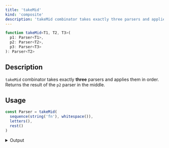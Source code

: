 ```yaml
---
title: 'takeMid'
kind: 'composite'
description: 'takeMid combinator takes exactly three parsers and applies them in order. Returns the result of the parser in the middle.'
---
```


```typescript {{ withLineNumbers: false }}
function takeMid<T1, T2, T3>(
  p1: Parser<T1>,
  p2: Parser<T2>,
  p3: Parser<T3>
): Parser<T2>
```

## Description

`takeMid` combinator takes exactly **three** parsers and applies them in order. Returns the result of the `p2` parser in the middle.

## Usage

```typescript
const Parser = takeMid(
  sequence(string('fn'), whitespace()),
  letters(),
  rest()
)
```

<details>
  <summary>Output</summary>

  ### Success

  ```typescript
  run(Parser).with('fn multiply x y')

  {
    isOk: true,
    pos: 15,
    value: 'multiply'
  }
  ```

  ### Failure

  ```typescript
  run(Parser).with('fn 100 x y')

  {
    isOk: false,
    pos: 3,
    expected: 'letters'
  }
  ```
</details>

